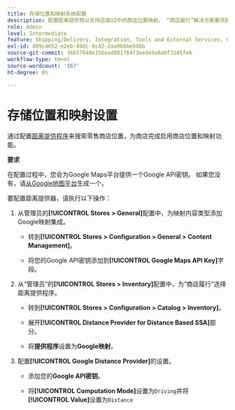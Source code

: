 ```yaml
---
title: 存储位置和映射系统配置
description: 配置距离提供商以支持店面UI中的商店位置映射。 “商店履行”解决方案要求距离提供商为端到端履行工作流启用零售商店搜索以及其他映射和计划功能。
role: Admin
level: Intermediate
feature: Shipping/Delivery, Integration, Tools and External Services, Configuration
exl-id: d09c4652-e2eb-49dc-8c42-2aa9b6be5d6b
source-git-commit: 36b57648e156ead801764f3ee4e5e6a0f3245fe6
workflow-type: tm+mt
source-wordcount: '167'
ht-degree: 0%

---
```


# 存储位置和映射设置

通过配置[距离提供程序](https://docs.magento.com/user-guide/catalog/inventory-configure-distance-priority.html)来搜索零售商店位置，为商店完成启用商店位置和映射功能。

**要求**

在配置过程中，您会为Google Maps平台提供一个Google API密钥。 如果您没有，请[从Google地图平台](https://docs.magento.com/user-guide/catalog/inventory-configure-distance-priority.html#configure-google-maps)生成一个。

要配置距离提供器，请执行以下操作：

1. 从管理员的&#x200B;**[!UICONTROL Stores > General]**&#x200B;配置中，为映射内容类型添加Google映射集成。

   - 转到&#x200B;**[!UICONTROL Stores > Configuration  > General > Content Management]**。

   - 将您的Google API密钥添加到&#x200B;**[!UICONTROL Google Maps API Key]**&#x200B;字段。

1. 从“管理员”的&#x200B;**[!UICONTROL Stores > Inventory]**&#x200B;配置中，为“商店履行”选择距离提供程序。

   - 转到&#x200B;**[!UICONTROL Stores > Configuration > Catalog > Inventory]**。

   - 展开&#x200B;**[!UICONTROL Distance Provider for Distance Based SSA]**&#x200B;部分。

   - 将&#x200B;**提供程序**&#x200B;设置为&#x200B;**Google映射**。

1. 配置&#x200B;**[!UICONTROL Google Distance Provider]**&#x200B;的设置。

   - 添加您的&#x200B;**Google API密钥**。

   - 将&#x200B;**[!UICONTROL Computation Mode]**&#x200B;设置为`Driving`并将&#x200B;**[!UICONTROL Value]**&#x200B;设置为`Distance`
